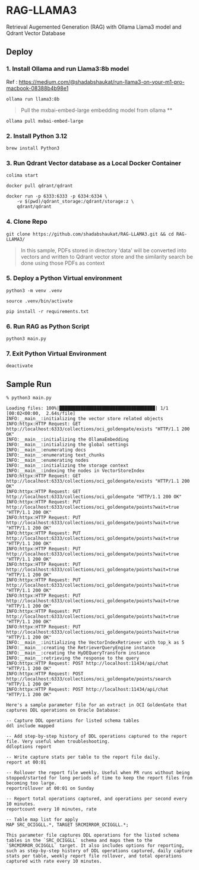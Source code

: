 # RAG-LLAMA3
Retrieval Augemented Generation (RAG) with Ollama Llama3 model and Qdrant Vector Database


## Deploy
### 1. Install Ollama and run Llama3:8b model

Ref : https://medium.com/@shadabshaukat/run-llama3-on-your-m1-pro-macbook-08388b4b98e1

```
ollama run llama3:8b
```

> Pull the mxbai-embed-large embedding model from ollama **


```
ollama pull mxbai-embed-large
```


### 2. Install Python 3.12 

```
brew install Python3
```

### 3. Run Qdrant Vector database as a Local Docker Container

```
colima start

docker pull qdrant/qdrant

docker run -p 6333:6333 -p 6334:6334 \
    -v $(pwd)/qdrant_storage:/qdrant/storage:z \
    qdrant/qdrant
```
    
### 4. Clone Repo

```
git clone https://github.com/shadabshaukat/RAG-LLAMA3.git && cd RAG-LLAMA3/
```

> In this sample, PDFs stored in directory 'data' will be converted into vectors and written to Qdrant vector store and the similarity search be done using those PDFs as context

### 5. Deploy a Python Virtual environment

```
python3 -m venv .venv

source .venv/bin/activate

pip install -r requirements.txt
```

### 6. Run RAG as Python Script

```
python3 main.py
```

### 7. Exit Python Virtual Environment

```
deactivate
```

## Sample Run

```
% python3 main.py

Loading files: 100%|████████████████████████████████████| 1/1 [00:02<00:00,  2.64s/file]
INFO:__main__:initializing the vector store related objects
INFO:httpx:HTTP Request: GET http://localhost:6333/collections/oci_goldengate/exists "HTTP/1.1 200 OK"
INFO:__main__:initializing the OllamaEmbedding
INFO:__main__:initializing the global settings
INFO:__main__:enumerating docs
INFO:__main__:enumerating text_chunks
INFO:__main__:enumerating nodes
INFO:__main__:initializing the storage context
INFO:__main__:indexing the nodes in VectorStoreIndex
INFO:httpx:HTTP Request: GET http://localhost:6333/collections/oci_goldengate/exists "HTTP/1.1 200 OK"
INFO:httpx:HTTP Request: GET http://localhost:6333/collections/oci_goldengate "HTTP/1.1 200 OK"
INFO:httpx:HTTP Request: PUT http://localhost:6333/collections/oci_goldengate/points?wait=true "HTTP/1.1 200 OK"
INFO:httpx:HTTP Request: PUT http://localhost:6333/collections/oci_goldengate/points?wait=true "HTTP/1.1 200 OK"
INFO:httpx:HTTP Request: PUT http://localhost:6333/collections/oci_goldengate/points?wait=true "HTTP/1.1 200 OK"
INFO:httpx:HTTP Request: PUT http://localhost:6333/collections/oci_goldengate/points?wait=true "HTTP/1.1 200 OK"
INFO:httpx:HTTP Request: PUT http://localhost:6333/collections/oci_goldengate/points?wait=true "HTTP/1.1 200 OK"
INFO:httpx:HTTP Request: PUT http://localhost:6333/collections/oci_goldengate/points?wait=true "HTTP/1.1 200 OK"
INFO:httpx:HTTP Request: PUT http://localhost:6333/collections/oci_goldengate/points?wait=true "HTTP/1.1 200 OK"
INFO:httpx:HTTP Request: PUT http://localhost:6333/collections/oci_goldengate/points?wait=true "HTTP/1.1 200 OK"
INFO:httpx:HTTP Request: PUT http://localhost:6333/collections/oci_goldengate/points?wait=true "HTTP/1.1 200 OK"
INFO:__main__:initializing the VectorIndexRetriever with top_k as 5
INFO:__main__:creating the RetrieverQueryEngine instance
INFO:__main__:creating the HyDEQueryTransform instance
INFO:__main__:retrieving the response to the query
INFO:httpx:HTTP Request: POST http://localhost:11434/api/chat "HTTP/1.1 200 OK"
INFO:httpx:HTTP Request: POST http://localhost:6333/collections/oci_goldengate/points/search "HTTP/1.1 200 OK"
INFO:httpx:HTTP Request: POST http://localhost:11434/api/chat "HTTP/1.1 200 OK"

Here's a sample parameter file for an extract in OCI GoldenGate that captures DDL operations on Oracle Database:

-- Capture DDL operations for listed schema tables
ddl include mapped

-- Add step-by-step history of DDL operations captured to the report file. Very useful when troubleshooting.
ddloptions report

-- Write capture stats per table to the report file daily.
report at 00:01

-- Rollover the report file weekly. Useful when PR runs without being stopped/started for long periods of time to keep the report files from becoming too large.
reportrollover at 00:01 on Sunday

-- Report total operations captured, and operations per second every 10 minutes.
reportcount every 10 minutes, rate

-- Table map list for apply
MAP SRC_OCIGGLL.*, TARGET SRCMIRROR_OCIGGLL.*;

This parameter file captures DDL operations for the listed schema tables in the `SRC_OCIGGLL` schema and maps them to the `SRCMIRROR_OCIGGLL` target. It also includes options for reporting, such as step-by-step history of DDL operations captured, daily capture stats per table, weekly report file rollover, and total operations captured with rate every 10 minutes.
```
